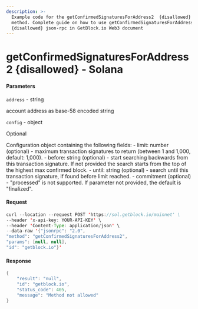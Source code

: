 ```yaml
---
description: >-
  Example code for the getConfirmedSignaturesForAddress2  {disallowed} json-rpc
  method. Сomplete guide on how to use getConfirmedSignaturesForAddress2 
  {disallowed} json-rpc in GetBlock.io Web3 document
---
```


# getConfirmedSignaturesForAddress2 {disallowed} - Solana

#### Parameters

`address` - string

account address as base-58 encoded string

`config` - object

Optional

Configuration object containing the following fields: - limit: number (optional) - maximum transaction signatures to return (between 1 and 1,000, default: 1,000). - before: string (optional) - start searching backwards from this transaction signature. If not provided the search starts from the top of the highest max confirmed block. - until: string (optional) - search until this transaction signature, if found before limit reached. - commitment (optional) - "processed" is not supported. If parameter not provided, the default is "finalized".

#### Request

```java
curl --location --request POST 'https://sol.getblock.io/mainnet' \ 
--header 'x-api-key: YOUR-API-KEY' \ 
--header 'Content-Type: application/json' \ 
--data-raw '{"jsonrpc": "2.0",
"method": "getConfirmedSignaturesForAddress2",
"params": [null, null],
"id": "getblock.io"}'
```

#### Response

```java
{
    "result": "null",
    "id": "getblock.io",
    "status_code": 405,
    "message": "Method not allowed"
}
```
